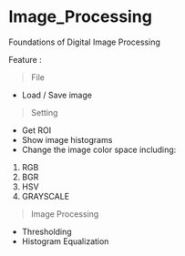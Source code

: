 # Image_Processing
Foundations of Digital Image Processing

Feature :
>File
- Load / Save image

>Setting
- Get ROI
- Show image histograms
-  Change the image color space including:
1. RGB
2. BGR
3. HSV
4. GRAYSCALE

>Image Processing
- Thresholding
- Histogram Equalization
